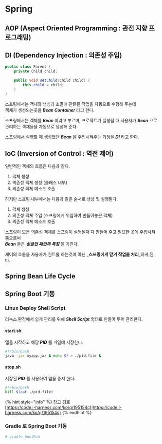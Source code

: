 # Spring

## AOP \(Aspect Oriented Programming : 관전 지향 프로그래밍\)

## DI \(Dependency Injection : 의존성 주입\)

```java
public class Parent {
    private Child child;
    
    public void setChild(Child child) {
        this.child = child;
    }
}
```

스프링에서는 객체의 생성과 소멸에 관련된 작업을 자동으로 수행해 주는데   
객체가 생성되는곳을 _**Bean Container**_ 라고 한다.

스프링에서는 객체를 _**Bean**_ 이라고 부르며, 프로젝트가 실행될 때 사용자가 _**Bean**_ 으로 관리하는 객체들을 자동으로 생성해 준다.

스프링에서 실행할 때 생성했던 _**Bean**_ 을 주입시켜주는 과정을 _**DI**_ 라고 한다.

## IoC \(Inversion of Control : 역전 제어\)

일반적인 객체의 흐름은 다음과 같다.

1. 객체 생성
2. 의존성 객체 생성 \(클래스 내부\)
3. 의존성 객체 메소드 호출

하지만 스프링 내부에서는 다음과 같은 순서로 생성 및 실행된다.

1. 객체 생성
2. 의존성 객체 주입 \(스프링에게 위임하여 만들어놓은 객체\)
3. 의존성 객체 메소드 호출 

스프링이 모든 의존성 객체를 스프링이 실행될때 다 만들어 주고 필요한 곳에 주입시켜줌으로써   
_**Bean**_ 들은 _**싱글턴 패턴의 특징**_ 을 가진다.

제어의 흐름을 사용자가 컨트롤 하는것이 아닌 _**스프링에게 맏겨 작업을 처리**_하게 된다.

## Spring Bean Life Cycle 





## Spring Boot 기동 

### Linux Deploy Shell Script

리눅스 환경에서 쉽게 관리를 위해 _**Shell Script**_ 형태로 만들어 두어 관리한다.

#### start.sh

앱을 시작하고 해당 _**PID**_ 를 파일에 저장한다.

```bash
#!/bin/bash
java -jar myapp.jar & echo $! > ./pid.file &
```

#### stop.sh

저장된 _**PID**_ 를 사용하여 앱을 중지 한다.

```bash
#!/bin/bash
kill $(cat ./pid.file)
```

{% hint style="info" %}
참고 경로   
[https://code.i-harness.com/ko/q/195154c](https://code.i-harness.com/ko/q/195154c)
{% endhint %}

### Gradle 로 Spring Boot 기동 

```bash
# gradle bootRun
```



